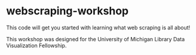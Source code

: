 # webscraping-workshop

This code will get you started with learning what web scraping is all about!


This workshop was designed for the University of Michigan Library Data Visualization Fellowship. 
